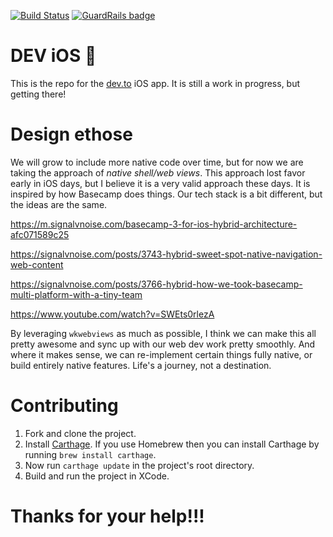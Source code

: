 
[![Build Status](https://travis-ci.com/thepracticaldev/DEV-ios.svg?branch=master)](https://travis-ci.com/thepracticaldev/DEV-ios) [![GuardRails badge](https://badges.production.guardrails.io/shtakai/DEV-ios.svg)](https://www.guardrails.io)

# DEV iOS 💖

This is the repo for the [dev.to](/) iOS app. It is still a work in progress, but getting there!

# Design ethose

We will grow to include more native code over time, but for now we are taking the approach of _native shell/web views_. This approach lost favor early in iOS days, but I believe it is a very valid approach these days. It is inspired by how Basecamp does things. Our tech stack is a bit different, but the ideas are the same. 

https://m.signalvnoise.com/basecamp-3-for-ios-hybrid-architecture-afc071589c25

https://signalvnoise.com/posts/3743-hybrid-sweet-spot-native-navigation-web-content

https://signalvnoise.com/posts/3766-hybrid-how-we-took-basecamp-multi-platform-with-a-tiny-team

https://www.youtube.com/watch?v=SWEts0rlezA

By leveraging `wkwebviews` as much as possible, I think we can make this all pretty awesome and sync up with our web dev work pretty smoothly. And where it makes sense, we can re-implement certain things fully native, or build entirely native features. Life's a journey, not a destination.

# Contributing
1. Fork and clone the project.
2. Install [Carthage](https://github.com/Carthage/Carthage). If you use Homebrew then you can install Carthage by running `brew install carthage`. 
3. Now run `carthage update` in the project's root directory.
4. Build and run the project in XCode.

# Thanks for your help!!!
